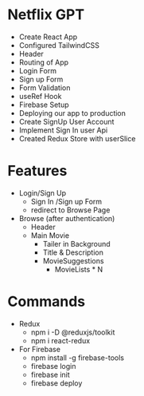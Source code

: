 # Netflix GPT
 - Create React App
 - Configured TailwindCSS
 - Header
 - Routing of App
 - Login Form
 - Sign up Form
 - Form Validation
 - useRef Hook
 - Firebase Setup
 - Deploying our app to production
 - Create SignUp User Account
 - Implement Sign In user Api
 - Created Redux Store with userSlice

 # Features
 - Login/Sign Up
    - Sign In /Sign up Form
    - redirect to Browse Page
 - Browse (after authentication)
    - Header
    - Main Movie
        - Tailer in Background
        - Title & Description
        - MovieSuggestions
            - MovieLists * N

# Commands
- Redux  
   - npm i -D @reduxjs/toolkit
   - npm i react-redux
 - For Firebase
   - npm install -g firebase-tools
   - firebase login
   - firebase init
   - firebase deploy